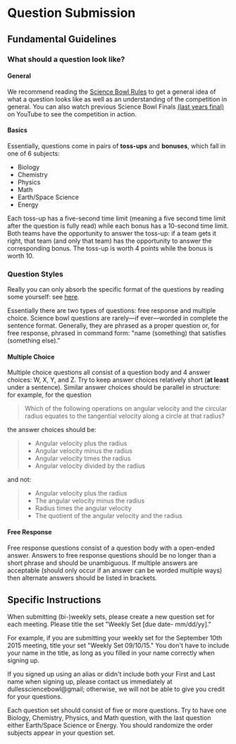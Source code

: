 # Question Submission

## Fundamental Guidelines

### What should a question look like?

#### General

We recommend reading the [Science Bowl Rules](http://science.energy.gov/~/media/wdts/nsb/pdf/coordinator%20resources/2015_nsb_rules.pdf) to get a general idea of what a question looks like as well as an understanding of the competition in general. You can also watch previous Science Bowl Finals [(last years final)](https://www.youtube.com/watch?v=yA6Lhv3FcSU) on YouTube to see the competition in action.

#### Basics

Essentially, questions come in pairs of **toss-ups** and **bonuses**, which fall in one of 6 subjects:

* Biology
* Chemistry
* Physics
* Math
* Earth/Space Science
* Energy

Each toss-up has a five-second time limit (meaning a five second time limit after the question is fully read) while each bonus has a 10-second time limit. Both teams have the opportunity to answer the toss-up: if a team gets it right, that team (and only that team) has the opportunity to answer the corresponding bonus. The toss-up is worth 4 points while the bonus is worth 10.

### Question Styles
Really you can only absorb the specific format of the questions by reading some yourself: see [here](http://science.energy.gov/wdts/nsb/high-school/high-school-regionals/hs-rules-forms-resources/sample-science-bowl-questions/).

Essentially there are two types of questions: free response and multiple choice. Science bowl questions are rarely—if ever—worded in complete the sentence format. Generally, they are phrased as a proper question or, for free response, phrased in command form: "name (something) that satisfies (something else)."

#### Multiple Choice

Multiple choice questions all consist of a question body and 4 answer choices: W, X, Y, and Z.  Try to keep answer choices relatively short (**at least** under a sentence). Similar answer choices should be parallel in structure: for example, for the question

> Which of the following operations on angular velocity and the circular radius equates to the tangential velocity along a circle at that radius?

the answer choices should be:

> * Angular velocity plus the radius
> * Angular velocity minus the radius
> * Angular velocity times the radius
> * Angular velocity divided by the radius

and not:

> * Angular velocity plus the radius
> * The angular velocity minus the radius
> * Radius times the angular velocity
> * The quotient of the angular velocity and the radius

#### Free Response

Free response questions consist of a question body with a open-ended answer. Answers to free response questions should be no longer than a short phrase and should be unambiguous. If multiple answers are acceptable (should only occur if an answer can be worded multiple ways) then alternate answers should be listed in brackets. 

## Specific Instructions
When submitting (bi-)weekly sets, please create a new question set for each meeting. Please title the set "Weekly Set [due date- mm/dd/yy]."

For example, if you are submitting your weekly set for the September 10th 2015 meeting, title your set "Weekly Set 09/10/15." You don't have to include your name in the title, as long as you filled in your name correctly when signing up. 

If you signed up using an alias or didn't include both your First and Last name when signing up, please contact us immediately at dullessciencebowl@gmail; otherwise, we will not be able to give you credit for your questions.

Each question set should consist of five or more questions. Try to have one Biology, Chemistry, Physics, and Math question, with the last question either Earth/Space Science or Energy. You should randomize the order subjects appear in your question set.

